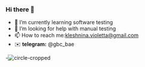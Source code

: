 ### Hi there 👋
- 🌱  I’m currently learning software testing
- 🤔  I’m looking for help with manual testing
- 📫  How to reach me:kleshnina.violetta@gmail.com
- ✉️  **telegram:** @gbc_bae 

-![circle-cropped](https://user-images.githubusercontent.com/85833249/123116863-ef742700-d449-11eb-902e-5fb1fcd76164.png)



<!--
**weile95/weile95** is a ✨ _special_ ✨ repository because its `README.md` (this file) appears on your GitHub profile.



-->
